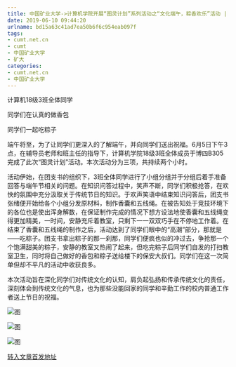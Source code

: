 ```yaml
---
title: 中国矿业大学->计算机学院开展“图灵计划”系列活动之“文化端午，粽香欢乐”活动 | cumt.net.cn
date: 2019-06-10 09:44:20
urlname: bd15a63c41ad7ea50b6f6c954eab097f
tags: 
- cumt.net.cn
- cumt
- 中国矿业大学
- 矿大
categories:
- cumt.net.cn
- 中国矿业大学
---
```



计算机18级3班全体同学

同学们在认真的做香包

同学们一起吃粽子

端午将至，为了让同学们更深入的了解端午，并向同学们送出祝福。6月5日下午3点，在辅导员老师和班主任的指导下，计算机学院18级3班全体成员于博四B305完成了此次“图灵计划”活动。本次活动分为三项，共持续两个小时。

活动伊始，在团支书的组织下，3班全体同学进行了小组分组并于分组后着手准备回答与端午节相关的问题。在知识问答过程中，笑声不断，同学们积极抢答，在欢快的氛围中充分汲取关于传统节日的知识。于欢声笑语中结束知识问答后，团支书张绪便开始给各个小组分发原材料，制作香囊和五线绳。在被告知处于竞技环境下的各位也是使出浑身解数，在保证制作完成的情况下想方设法地使香囊和五线绳变得更加精美，一时间，安静充斥着教室，只剩下一一双双巧手在不停地工作着。在结束了香囊和五线绳的制作之后，活动达到了同学们眼中的“高潮”部分，那就是——吃粽子。团支书拿出粽子的那一刹那，同学们便疯也似的冲过去，争抢那一个个饱满甜美的粽子，安静的教室又热闹了起来，但吃完粽子后同学们自发的打扫教室卫生，同时将自己做好的香包和粽子送给楼下的保安大叔们。同学们在这一次简单但却不平凡的活动中收获良多。

本次活动旨在深化同学们对传统文化的认知，肩负起弘扬和传承传统文化的责任，深刻体会到传统文化的气息，也为那些没能回家的同学和辛勤工作的校内普通工作者送上节日的祝福。



![图](http://xwzx.cumt.edu.cn/_upload/article/images/cd/37/07b6344f4a9e90127fce65ef1a6e/62bfce22-67f6-44ef-9af4-7c4383c790dd.jpg)

![图](http://xwzx.cumt.edu.cn/_upload/article/images/cd/37/07b6344f4a9e90127fce65ef1a6e/acbebe6f-014f-4d41-8c87-e2959efecf4f.jpg)

![图](http://xwzx.cumt.edu.cn/_upload/article/images/cd/37/07b6344f4a9e90127fce65ef1a6e/34a9cb2b-074f-4fe1-8ffb-9ebb2f510e77.jpg)

[转入文章首发地址](http://xwzx.cumt.edu.cn/11/92/c523a528786/page.htm)